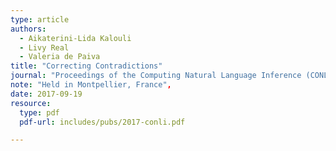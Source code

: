 ```yaml
---
type: article
authors:
  - Aikaterini-Lida Kalouli
  - Livy Real
  - Valeria de Paiva
title: "Correcting Contradictions"
journal: "Proceedings of the Computing Natural Language Inference (CONLI) Workshop"
note: "Held in Montpellier, France",
date: 2017-09-19
resource:
  type: pdf
  pdf-url: includes/pubs/2017-conli.pdf

---
```

